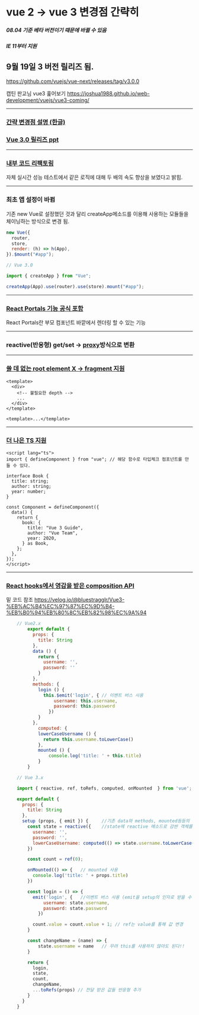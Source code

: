 # vue 2 -> vue 3 변경점 간략히

##### 08.04 기준 베타 버전이기 때문에 바뀔 수 있음

##### IE 11부터 지원

## 9월 19일 3 버전 릴리즈 됨.

https://github.com/vuejs/vue-next/releases/tag/v3.0.0

캡틴 판교님 vue3 훑어보기
https://joshua1988.github.io/web-development/vuejs/vue3-coming/

---

### [간략 변경점 설명 (한글)](https://velog.io/@bluestragglr/Vue3-%EB%AC%B4%EC%97%87%EC%9D%B4-%EB%B0%94%EB%80%8C%EB%82%98%EC%9A%94)

### [Vue 3.0 릴리즈 ppt](https://docs.google.com/presentation/d/1yhPGyhQrJcpJI2ZFvBme3pGKaGNiLi709c37svivv0o/edit#slide=id.p)

---

### [내부 코드 리팩토링](https://docs.google.com/presentation/d/1yhPGyhQrJcpJI2ZFvBme3pGKaGNiLi709c37svivv0o/edit#slide=id.g46b2d60f5b_0_0)

자체 실시간 성능 테스트에서 같은 로직에 대해 두 배의 속도 향상을 보였다고 밝힘.

---

### 최초 앱 설정이 바뀜

기존 new Vue로 설정했던 것과 달리 createApp메소드를 이용해 사용하는 모듈들을 체이닝하는 방식으로 변경 됨.

```js
new Vue({
  router,
  store,
  render: (h) => h(App),
}).$mount("#app");

// Vue 3.0

import { createApp } from "Vue";

createApp(App).use(router).use(store).mount("#app");
```

---

### [React Portals 기능 공식 포함](https://vueschool.io/articles/vuejs-tutorials/portal-a-new-feature-in-vue-3/?utm_source=Vue.js+Developers&utm_campaign=21dbbbc30c-VJD_NEWSLETTER_146&utm_medium=email&utm_term=0_ae2f1465e2-21dbbbc30c-197471933)

React Portals란
부모 컴포넌트 바깥에서 렌더링 할 수 있는 기능

---

### reactive(반응형) get/set -> [proxy](https://developer.mozilla.org/ko/docs/Web/JavaScript/Reference/Global_Objects/Proxy)방식으로 변환

---

### [쓸 데 없는 root element X -> fragment 지원](https://v3.vuejs.org/guide/single-file-component.html#introduction)

```vue
<template>
  <div>
    <!-- 불필요한 depth -->
    ...
  </div>
</template>

<template>...</template>
```

---

### [더 나은 TS 지원](https://v3.vuejs.org/guide/typescript-support.html#official-declaration-in-npm-packages)

```vue
<script lang="ts">
import { defineComponent } from "vue"; // 해당 함수로 타입체크 컴포넌트를 만들 수 있다.

interface Book {
  title: string;
  author: string;
  year: number;
}

const Component = defineComponent({
  data() {
    return {
      book: {
        title: "Vue 3 Guide",
        author: "Vue Team",
        year: 2020,
      } as Book,
    };
  },
});
</script>
```

---

### [React hooks에서 영감을 받은 composition API](https://v3.vuejs.org/guide/composition-api-introduction.html#why-composition-api)

밑 코드 참조 https://velog.io/@bluestragglr/Vue3-%EB%AC%B4%EC%97%87%EC%9D%B4-%EB%B0%94%EB%80%8C%EB%82%98%EC%9A%94

```js
    // Vue2.x
        export default {
          props: {
            title: String
          },
          data () {
            return {
              username: '',
              password: ''
            }
          },
          methods: {
            login () {
              this.$emit('login', { // 이벤트 버스 사용
                  username: this.username,
                  password: this.password
                })
            }
          },
            computed: {
            lowerCaseUsername () {
              return this.username.toLowerCase()
            },
            mounted () {
                console.log('title: ' + this.title)
            }
        }

    // Vue 3.x

    import { reactive, ref, toRefs, computed, onMounted  } from 'vue';

    export default {
      props: {
        title: String
      },
      setup (props, { emit }) {     //기존 data와 methods, mounted등등의 메소드들을 셋업 함수에 넣을 수 있따.
        const state = reactive({    //state에 reactive 메소드로 감싼 객체를 넘겨 리턴해 담는다.
          username: '',
          password: '',
          lowerCaseUsername: computed(() => state.username.toLowerCase())   // computed 사용!
        })

        const count = ref(0);

        onMounted(() => {   // mounted 사용
          console.log('title: ' + props.title)
        })

        const login = () => {
          emit('login', {   //이벤트 버스 사용 (emit을 setup의 인자로 받을 수 있다.)
              username: state.username,
              password: state.password
            })

          count.value = count.value + 1; // ref는 value를 통해 값 변경
        }

        const changeName = (name) => {
            state.username = name   // 무려 this를 사용하지 않아도 된다!!
        }

        return {
          login,
          state,
          count,
          changeName,
          ...toRefs(props) // 전달 받은 값들 반응형 추가
        }
      }
    }
```
